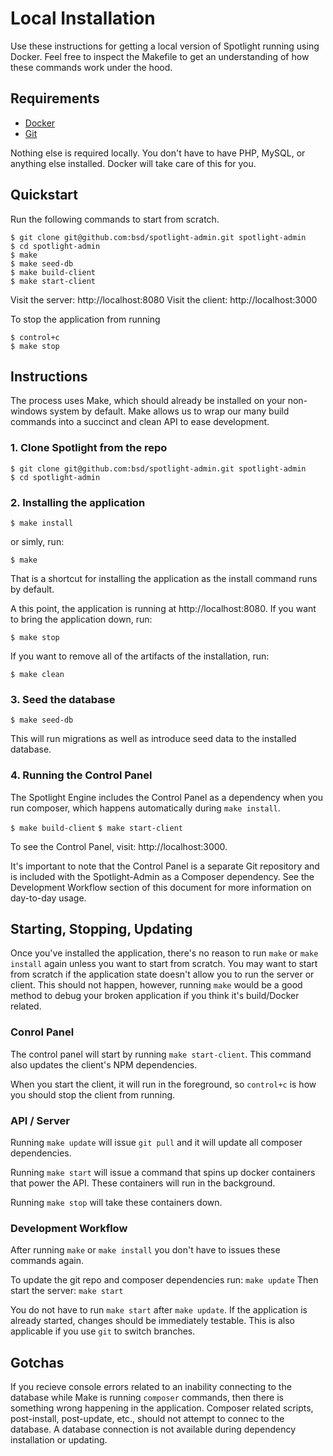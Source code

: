 Local Installation
===========

Use these instructions for getting a local version of Spotlight running using
Docker. Feel free to inspect the Makefile to get an understanding of how these
commands work under the hood.

Requirements
-------

- [Docker](https://docs.docker.com/engine/installation/)
- [Git](https://git-scm.com/book/en/v2/Getting-Started-Installing-Git)

Nothing else is required locally. You don't have to have PHP, MySQL, or
anything else installed. Docker will take care of this for you.

Quickstart
-------

Run the following commands to start from scratch.

```
$ git clone git@github.com:bsd/spotlight-admin.git spotlight-admin
$ cd spotlight-admin
$ make
$ make seed-db
$ make build-client
$ make start-client
```

Visit the server: http://localhost:8080
Visit the client: http://localhost:3000

To stop the application from running

```
$ control+c
$ make stop
```

Instructions
-------

The process uses Make, which should already be installed on your non-windows
system by default. Make allows us to wrap our many build commands into a
succinct and clean API to ease development.

### 1. Clone Spotlight from the repo

```
$ git clone git@github.com:bsd/spotlight-admin.git spotlight-admin
$ cd spotlight-admin
```

### 2. Installing the application

`$ make install`

or simly, run:

`$ make`

That is a shortcut for installing the application as the install command runs
by default.

A this point, the application is running at http://localhost:8080. If you want
to bring the application down, run:

`$ make stop`

If you want to remove all of the artifacts of the installation, run:

`$ make clean`

### 3. Seed the database

`$ make seed-db`

This will run migrations as well as introduce seed data to the installed database.

### 4. Running the Control Panel

The Spotlight Engine includes the Control Panel as a dependency when you run
composer, which happens automatically during `make install`.

`$ make build-client`
`$ make start-client`

To see the Control Panel, visit: http://localhost:3000.

It's important to note that the Control Panel is a separate Git repository and
is included with the Spotlight-Admin as a Composer dependency. See the
Development Workflow section of this document for more information on
day-to-day usage.

Starting, Stopping, Updating
-------

Once you've installed the application, there's no reason to run `make` or
`make install` again unless you want to start from scratch. You may want to
start from scratch if the application state doesn't allow you to run the
server or client. This should not happen, however, running `make` would be a
good method to debug your broken application if you think it's build/Docker
related.

### Conrol Panel

The control panel will start by running `make start-client`. This command also
updates the client's NPM dependencies.

When you start the client, it will run in the foreground, so `control+c` is how
you should stop the client from running.

### API / Server

Running `make update` will issue `git pull` and it will update all composer
dependencies.

Running `make start` will issue a command that spins up docker containers that
power the API. These containers will run in the background.

Running `make stop` will take these containers down.

### Development Workflow

After running `make` or `make install` you don't have to issues these commands
again.

To update the git repo and composer dependencies run: `make update`
Then start the server: `make start`

You do not have to run `make start` after `make update`. If the application is
already started, changes should be immediately testable. This is also
applicable if you use `git` to switch branches.


Gotchas
-------

If you recieve console errors related to an inability connecting to the
database while Make is running `composer` commands, then there is something
wrong happening in the application. Composer related scripts, post-install,
post-update, etc., should not attempt to connec to the database. A database
connection is not available during dependency installation or updating.